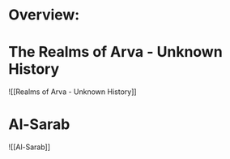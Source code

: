 # Overview:

# The Realms of Arva - Unknown History

![[Realms of Arva - Unknown History]]
# Al-Sarab
![[Al-Sarab]] 
